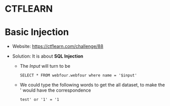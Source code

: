 # CTFLEARN

# Basic Injection

* Website: https://ctflearn.com/challenge/88

* Solution: It is about **SQL Injection**

    * The *Input* will turn to be 
        ```
        SELECT * FROM webfour.webfour where name = '$input'
        ```
    * We could type the following words to get the all dataset, to make the ' would have the correspondence
        ```
        test' or '1' = '1 
        ```
    


